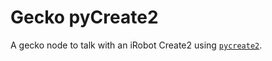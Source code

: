 # Gecko pyCreate2

A gecko node to talk with an iRobot Create2 using [`pycreate2`](https://github.com/MomsFriendlyRobotCompany/pycreate2).
